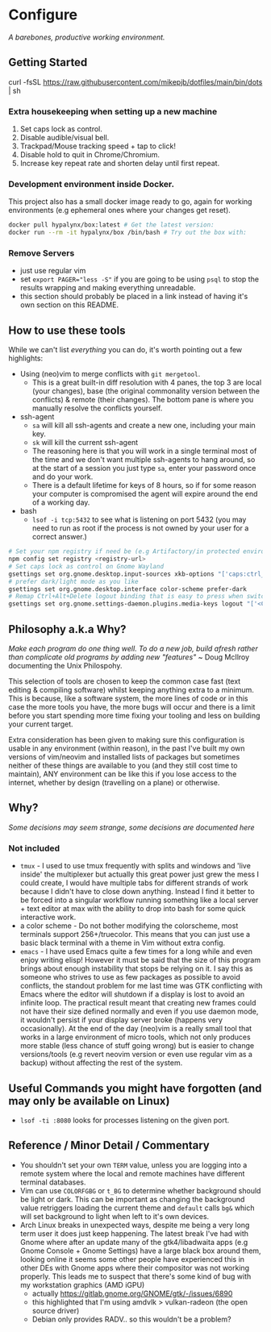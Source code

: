 # Configure

_A barebones, productive working environment._

## Getting Started

curl -fsSL https://raw.githubusercontent.com/mikepjb/dotfiles/main/bin/dots | sh
   
### Extra housekeeping when setting up a new machine

1. Set caps lock as control.
2. Disable audible/visual bell.
3. Trackpad/Mouse tracking speed + tap to click!
4. Disable hold to quit in Chrome/Chromium.
5. Increase key repeat rate and shorten delay until first repeat.

### Development environment inside Docker.

This project also has a small docker image ready to go, again for working environments (e.g
ephemeral ones where your changes get reset).

```bash
docker pull hypalynx/box:latest # Get the latest version:
docker run --rm -it hypalynx/box /bin/bash # Try out the box with:
```

### Remove Servers

- just use regular vim
- set `export PAGER="less -S"` if you are going to be using `psql` to stop the results wrapping and
  making everything unreadable.
- this section should probably be placed in a link instead of having it's own section on this
  README.

## How to use these tools

While we can't list _everything_ you can do, it's worth pointing out a few highlights:

- Using (neo)vim to merge conflicts with `git mergetool`.
    - This is a great built-in diff resolution with 4 panes, the top 3 are local (your changes),
      base (the original commonality version between the conflicts) & remote (their changes). The
      bottom pane is where you manually resolve the conflicts yourself.
- ssh-agent
    - `sa` will kill all ssh-agents and create a new one, including your main key.
    - `sk` will kill the current ssh-agent
    - The reasoning here is that you will work in a single terminal most of the time and we don't
      want multiple ssh-agents to hang around, so at the start of a session you just type `sa`,
      enter your password once and do your work.
    - There is a default lifetime for keys of 8 hours, so if for some reason your computer is
      compromised the agent will expire around the end of a working day.
- bash
    - `lsof -i tcp:5432` to see what is listening on port 5432 (you may need to run as root if the
      process is not owned by your user for a correct answer.)

```bash
# Set your npm registry if need be (e.g Artifactory/in protected environment)
npm config set registry <registry-url>
# Set caps lock as control on Gnome Wayland
gsettings set org.gnome.desktop.input-sources xkb-options "['caps:ctrl_modifier']"
# prefer dark/light mode as you like
gsettings set org.gnome.desktop.interface color-scheme prefer-dark
# Remap Ctrl+Alt+Delete logout binding that is easy to press when switching spaces.
gsettings set org.gnome.settings-daemon.plugins.media-keys logout "['<Control><Alt><Shift>Delete']"
```

## Philosophy a.k.a Why?

_Make each program do one thing well. To do a new job, build afresh rather than complicate old
programs by adding new "features"_ ~ Doug McIlroy documenting the Unix Philospohy.

This selection of tools are chosen to keep the common case fast (text editing &
compiling software) whilst keeping anything extra to a minimum. This is
because, like a software system, the more lines of code or in this case the
more tools you have, the more bugs will occur and there is a limit before you
start spending more time fixing your tooling and less on building your current
target.

Extra consideration has been given to making sure this configuration is usable
in any environment (within reason), in the past I've built my own versions of
vim/neovim and installed lists of packages but sometimes neither of these
things are available to you (and they still cost time to maintain), ANY
environment can be like this if you lose access to the internet, whether by
design (travelling on a plane) or otherwise.

## Why?

_Some decisions may seem strange, some decisions are documented here_

### Not included

- `tmux` - I used to use tmux frequently with splits and windows and 'live
  inside' the multiplexer but actually this great power just grew the mess I
  could create, I would have multiple tabs for different strands of work
  because I didn't have to close down anything. Instead I find it better to be
  forced into a singular workflow running something like a local server + text
  editor at max with the ability to drop into bash for some quick interactive
  work.
- a color scheme - Do not bother modifying the colorscheme, most terminals
  support 256+/truecolor. This means that you can just use a basic black
  terminal with a theme in Vim without extra config.
- `emacs` - I have used Emacs quite a few times for a long while and even enjoy writing elisp!
  However it must be said that the size of this program brings about enough instability that stops
  be relying on it. I say this as someone who strives to use as few packages as possible to avoid
  conflicts, the standout problem for me last time was GTK conflicting with Emacs where the editor
  will shutdown if a display is lost to avoid an infinite loop. The practical result meant that
  creating new frames could not have their size defined normally and even if you use daemon mode,
  it wouldn't persist if your display server broke (happens very occasionally). At the end of the
  day (neo)vim is a really small tool that works in a large environment of micro tools, which not
  only produces more stable (less chance of stuff going wrong) but is easier to change
  versions/tools (e.g revert neovim version or even use regular vim as a backup) without affecting
  the rest of the system.

## Useful Commands you might have forgotten (and may only be available on Linux)

- `lsof -ti :8080` looks for processes listening on the given port.

## Reference / Minor Detail / Commentary

- You shouldn't set your own `TERM` value, unless you are logging into a remote
  system where the local and remote machines have different terminal databases.
- Vim can use `COLORFGBG` or `t_BG` to determine whether background should be
  light or dark. This can be important as changing the background value
  retriggers loading the current theme and `default` calls `bg&` which will set
  background to light when left to it's own devices.
- Arch Linux breaks in unexpected ways, despite me being a very long term user it does just keep
  happening. The latest break I've had with Gnome where after an update many of the gtk4/libadwaita
  apps (e.g Gnome Console + Gnome Settings) have a large black box around them, looking online it
  seems some other people have experienced this in other DEs with Gnome apps where their compositor
  was not working properly. This leads me to suspect that there's some kind of bug with my
  workstation graphics (AMD iGPU)
  - actually https://gitlab.gnome.org/GNOME/gtk/-/issues/6890 
  - this highlighted that I'm using amdvlk > vulkan-radeon (the open source driver)
  - Debian only provides RADV.. so this wouldn't be a problem?
